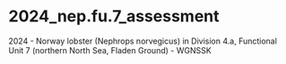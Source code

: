# 2024_nep.fu.7_assessment
2024 - Norway lobster (Nephrops norvegicus) in Division 4.a, Functional Unit 7 (northern North Sea, Fladen Ground) - WGNSSK

